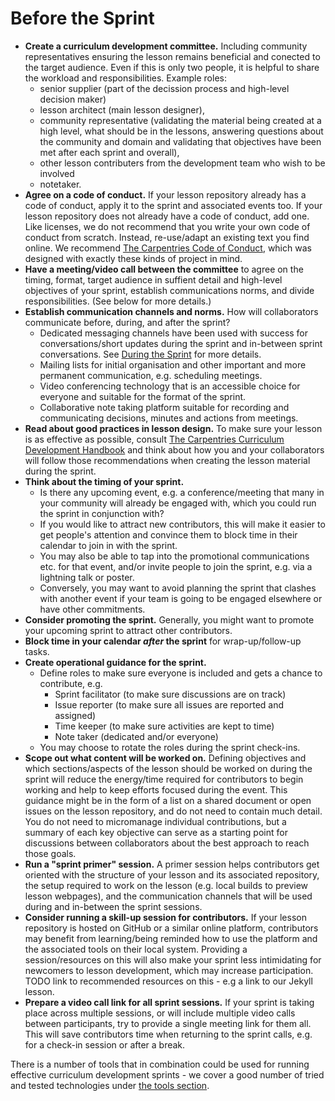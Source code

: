# Before the Sprint

- **Create a curriculum development committee.**
  Including community representatives ensuring the lesson remains beneficial and conected to the target audience. Even if this is only two people, it is helpful to share the workload
  and responsibilities. Example roles: 
     - senior supplier (part of the decission process and high-level decision maker)
     - lesson architect (main lesson designer), 
     - community representative (validating the material being created at a high level, what should be in the lessons, answering questions about the community and domain and validating that objectives have been met after each sprint and overall),
     - other lesson contributers from the development team who wish to be involved
     - notetaker.
- **Agree on a code of conduct.** If your lesson repository already has a code of conduct,
  apply it to the sprint and associated events too. If your lesson repository does not already have a code of conduct, add one. Like licenses, we do not recommend that you write your own code of conduct from scratch. Instead, re-use/adapt an existing text you find online. We recommend
  [The Carpentries Code of Conduct](https://docs.carpentries.org/topic_folders/policies/code-of-conduct.html), which was designed with exactly these kinds of project in mind.
- **Have a meeting/video call between the committee** to agree on the timing, format, target audience in suffient detail and high-level objectives of your sprint, establish communications norms, and divide responsibilities. (See below for more details.)
- **Establish communication channels and norms.**
  How will collaborators communicate before, during, and after the sprint?
    - Dedicated messaging channels have been used with success for conversations/short updates during the sprint and in-between sprint conversations. See [During the Sprint](/during.md) for more details. 
    - Mailing lists for initial organisation and other important and more permanent communication, e.g. scheduling meetings. 
    - Video conferencing technology that is an accessible choice for everyone and suitable for the format of the sprint.
    - Collaborative note taking platform suitable for recording and communicating decisions, minutes and actions from meetings.
- **Read about good practices in lesson design.** To make sure your lesson is as effective as possible, consult [The Carpentries Curriculum Development Handbook](https://cdh.carpentries.org)
  and think about how you and your collaborators will follow those recommendations when creating the lesson material during the sprint.
- **Think about the timing of your sprint.**
    - Is there any upcoming event, e.g. a conference/meeting that many in your community will already be engaged with, which you could run the sprint in conjunction with?
    - If you would like to attract new contributors, this will make it easier to get people's attention and convince them to block time in their calendar to join in with the sprint.
    - You may also be able to tap into the promotional communications etc. for that event, and/or invite people to join the sprint, e.g. via a lightning talk or poster.
    - Conversely, you may want to avoid planning the sprint that clashes with another event if your team is going to be engaged elsewhere or have other commitments.
- **Consider promoting the sprint.** Generally, you might want to promote your upcoming sprint to attract other contributors.
- **Block time in your calendar _after_ the sprint** for wrap-up/follow-up tasks.
- **Create operational guidance for the sprint.**
    - Define roles to make sure everyone is included and gets a chance to contribute, e.g.
        - Sprint facilitator (to make sure discussions are on track)
        - Issue reporter (to make sure all issues are reported and assigned)
        - Time keeper (to make sure activities are kept to time)
        - Note taker (dedicated and/or everyone)
    - You may choose to rotate the roles during the sprint check-ins.
- **Scope out what content will be worked on.** Defining objectives and which sections/aspects of the lesson should be worked on during the sprint will reduce the energy/time required for contributors to begin working and help to keep efforts focused during the event. This guidance might be in the form of a list on a shared document or open issues on the lesson repository, and do not need to contain much detail. You do not need to micromanage individual contributions, but a summary of each key objective can serve as a starting point for discussions between collaborators about the best approach to reach those goals.
- **Run a "sprint primer" session.** A primer session helps contributors get oriented with the structure of your lesson and its associated repository, the setup required to work on the lesson
  (e.g. local builds to preview lesson webpages), and the communication channels that will be used during and in-between the sprint sessions.
- **Consider running a skill-up session for contributors.**
  If your lesson repository is hosted on GitHub or a similar online platform, contributors may benefit from learning/being reminded how to use the platform and the associated tools on their local system. Providing a session/resources on this will also make your sprint less intimidating for newcomers to lesson development, which may increase participation.
  TODO link to recommended resources on this - e.g a link to our Jekyll lesson.
- **Prepare a video call link for all sprint sessions.** If your sprint is taking place across multiple sessions, or will include multiple video calls between participants, try to provide a single meeting link for them all. This will save contributors time when returning to the sprint calls, e.g. for a check-in session or after a break.

There is a number of tools that in combination could be used for running effective curriculum development sprints - we cover a good number of tried and tested technologies under [the tools section](tools.md).
